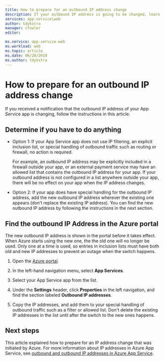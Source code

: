 ```yaml
---
title: How to prepare for an outbound IP address change
description: If your outbound IP address is going to be changed, learn what to do so that your app continues to work after the change.
services: app-service\web
author: tdykstra
manager: cfowler
editor: 

ms.service: app-service-web
ms.workload: web
ms.topic: article
ms.date: 06/28/2018
ms.author: tdykstra
---
```


# How to prepare for an outbound IP address change

If you received a notification that the outbound IP address of your App Service app is changing, follow the instructions in this article.

## Determine if you have to do anything

* Option 1: If your App Service app does not use IP filtering, an explicit inclusion list, or special handling of outbound traffic such as routing or firewall, no action is required.

  For example, an outbound IP address may be explicitly included in a firewall outside your app, or an external payment service may have an allowed list that contains the outbound IP address for your app. If your outbound address is not configured in a list anywhere outside your app, there will be no effect on your app when the IP address changes.

* Option 2: If your app does have special handling for the outbound IP address, add the new outbound IP address wherever the existing one appears (don’t replace the existing IP address). You can find the new outbound IP address by following the instructions in the next section.

## Find the outbound IP Address in the Azure portal

The new outbound IP address is shown in the portal before it takes effect. When Azure starts using the new one, the the old one will no longer be used. Only one at a time is used, so entries in inclusion lists must have both old and new IP addresses to prevent an outage when the switch happens. 

1.	Open the [Azure portal](https://portal.azure.com).

2.	In the left-hand navigation menu, select **App Services**.

3.	Select your App Service app from the list.

4.	Under the **Settings** header, click **Properties** in the left navigation, and find the section labeled **Outbound IP addresses**.

5. Copy the IP addresses, and add them to your special handling of outbound traffic such as a filter or allowed list. Don't delete the existing IP addresses in the list until after the switch to the new ones happens.

## Next steps

This article explained how to prepare for an IP address change that was initiated by Azure. For more information about IP addresses in Azure App Service, see [outbound and outbound IP addresses in Azure App Service](app-service-ip-addresses.md).

